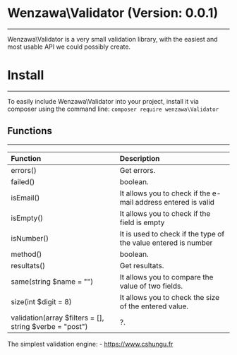 # Wenzawa\Validator (Version: 0.0.1)
--------------------------------------------------------------------
Wenzawa\Validator is a very small validation library, with the easiest and most usable API we could possibly create.

# Install
--------------------------------------------------------------------
To easily include Wenzawa\Validator into your project, install it via composer using the command line:
`composer require wenzawa\Validator`


## Functions
-----------------------

| Function                                                | Description                                                    |
| :------------------------------------------------------ | :------------------------------------------------------------- |
| errors()                                                | Get errors.                                                    |
| failed()                                                | boolean.                                                       |
| isEmail()                                               | It allows you to check if the e-mail address entered is valid  |
| isEmpty()                                               | It allows you to check if the field is empty                   |
| isNumber()                                              | It is used to check if the type of the value entered is number |
| method()                                                | boolean.                                                       |
| resultats()                                             | Get resultats.                                                 |
| same(string $name = "")                                 | It allows you to compare the value of two fields.              |
| size(int $digit = 8)                                    | It allows you to check the size of the entered value.          |
| validation(array $filters = [], string $verbe = "post") | ?.                                                             |

The simplest validation engine:
    - https://www.cshungu.fr
